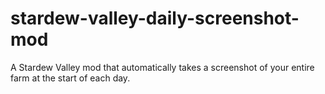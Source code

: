 # stardew-valley-daily-screenshot-mod
A Stardew Valley mod that automatically takes a screenshot of your entire farm at the start of each day.
